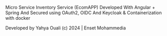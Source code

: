Micro Service Inventory Service (EcomAPP) Developed With Angular + Spring And Secured using OAuth2, OIDC And Keycloak & Containerization with docker

Developed by Yahya Ouali (c) 2024 | Enset Mohammedia

